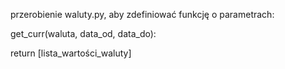 przerobienie waluty.py, aby
zdefiniować funkcję o parametrach:

get_curr(waluta, data_od, data_do):

  return [lista_wartości_waluty]